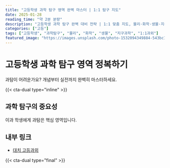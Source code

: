 ```yaml
---
title: "고등학생 과학 탐구 영역 완벽 마스터 | 1:1 탐구 지도"
date: 2025-01-28
reading_time: "약 2분 분량"
description: "고등학생 과학 탐구 완벽 대비 전략 | 1:1 맞춤 지도, 물리·화학·생물·지구과학 [2025년]"
categories: ["고등"]
tags: ["고등학생", "과학탐구", "물리", "화학", "생물", "지구과학", "1:1과외"]
featured_image: "https://images.unsplash.com/photo-1532094349884-543bc11b234d?w=1200&h=630&fit=crop"
---
```


# 고등학생 과학 탐구 영역 정복하기

과탐이 어려운가요? 개념부터 실전까지 완벽히 마스터하세요.

{{< cta-dual type="inline" >}}

## 과학 탐구의 중요성

이과 학생에게 과탐은 핵심 영역입니다.

## 내부 링크
- [대치 고등과외](../../local/daechi-high/)

{{< cta-dual type="final" >}}
